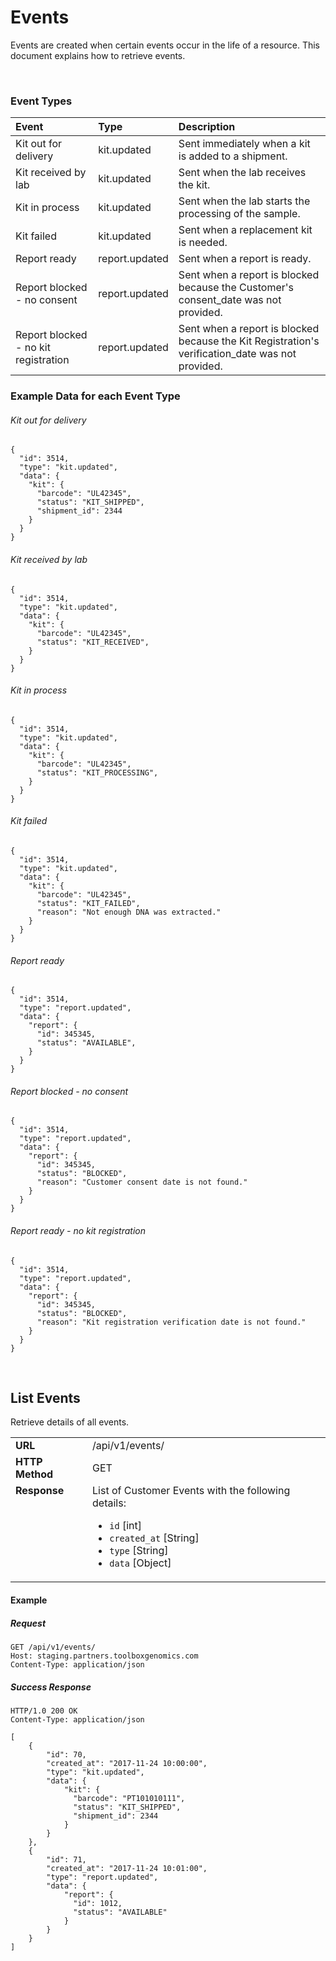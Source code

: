 # Events
Events are created when certain events occur in the life of a resource. This document explains how to retrieve events.

<br>

### Event Types

| Event | Type | Description
|:---|:---|:---
| Kit out for delivery | kit.updated | Sent immediately when a kit is added to a shipment.
| Kit received by lab | kit.updated | Sent when the lab receives the kit.
| Kit in process | kit.updated | Sent when the lab starts the processing of the sample.
| Kit failed | kit.updated | Sent when a replacement kit is needed.
| Report ready | report.updated | Sent when a report is ready.
| Report blocked - no consent | report.updated | Sent when a report is blocked because the Customer's consent_date was not provided.
| Report blocked - no kit registration | report.updated | Sent when a report is blocked because the Kit Registration's verification_date was not provided.


### Example Data for each Event Type

###### Kit out for delivery
```
{
  "id": 3514,
  "type": "kit.updated",
  "data": {
    "kit": {
      "barcode": "UL42345",
      "status": "KIT_SHIPPED",
      "shipment_id": 2344
    }
  } 
}
```

###### Kit received by lab
```
{
  "id": 3514,
  "type": "kit.updated",
  "data": {
    "kit": {
      "barcode": "UL42345",
      "status": "KIT_RECEIVED",
    }
  } 
}
```

###### Kit in process
```
{
  "id": 3514,
  "type": "kit.updated",
  "data": {
    "kit": {
      "barcode": "UL42345",
      "status": "KIT_PROCESSING",
    }
  } 
}
```

###### Kit failed
```
{
  "id": 3514,
  "type": "kit.updated",
  "data": {
    "kit": {
      "barcode": "UL42345",
      "status": "KIT_FAILED",
      "reason": "Not enough DNA was extracted."
    }
  } 
}
```

###### Report ready
```
{
  "id": 3514,
  "type": "report.updated",
  "data": {
    "report": {
      "id": 345345,
      "status": "AVAILABLE",
    }
  } 
}
```

###### Report blocked - no consent
```
{
  "id": 3514,
  "type": "report.updated",
  "data": {
    "report": {
      "id": 345345,
      "status": "BLOCKED",
      "reason": "Customer consent date is not found."
    }
  } 
}
```

###### Report ready - no kit registration
```
{
  "id": 3514,
  "type": "report.updated",
  "data": {
    "report": {
      "id": 345345,
      "status": "BLOCKED",
      "reason": "Kit registration verification date is not found."
    }
  } 
}
```

<br />

## List Events
Retrieve details of all events.

<table>
  <tr>
    <td><strong>URL</strong></td>
    <td> /api/v1/events/ </td>
  </tr>
  <tr>
    <td><strong>HTTP Method</strong></td>
    <td> GET </td>
  </tr>
  <tr>
    <td valign="top"><strong>Response</strong></td>
    <td>
    List of Customer Events with the following details:
      <ul>
        <li><code>id</code> [int]</li>
        <li><code>created_at</code> [String]</li>
        <li><code>type</code> [String]</li>
        <li><code>data</code> [Object]</li>
      </ul>
    </td>
  </tr>
</table>

#### Example


##### Request

```
GET /api/v1/events/
Host: staging.partners.toolboxgenomics.com
Content-Type: application/json

```

##### Success Response

```
HTTP/1.0 200 OK 
Content-Type: application/json

[
    {
        "id": 70,
        "created_at": "2017-11-24 10:00:00",
        "type": "kit.updated",
        "data": {
            "kit": {
              "barcode": "PT101010111",
              "status": "KIT_SHIPPED",
              "shipment_id": 2344
            }
        }
    },
    {
        "id": 71,
        "created_at": "2017-11-24 10:01:00",
        "type": "report.updated",
        "data": {
            "report": {
              "id": 1012,
              "status": "AVAILABLE"
            }
        }
    }
]
```

